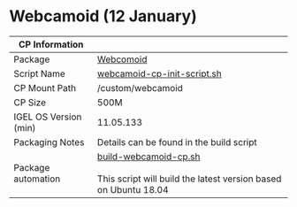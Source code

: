 # Webcamoid (12 January)

|  CP Information |            |
|-----------------|------------|
| Package | [Webcomoid](https://packages.ubuntu.com/bionic/video/webcamoid) |
| Script Name | [webcamoid-cp-init-script.sh](build/webcamoid-cp-init-script.sh) |
| CP Mount Path | /custom/webcamoid |
| CP Size | 500M |
| IGEL OS Version (min) | 11.05.133 |
| Packaging Notes | Details can be found in the build script |
| Package automation | [build-webcamoid-cp.sh](build/build-webcamoid-cp.sh) <br /><br /> This script will build the latest version based on Ubuntu 18.04 |
